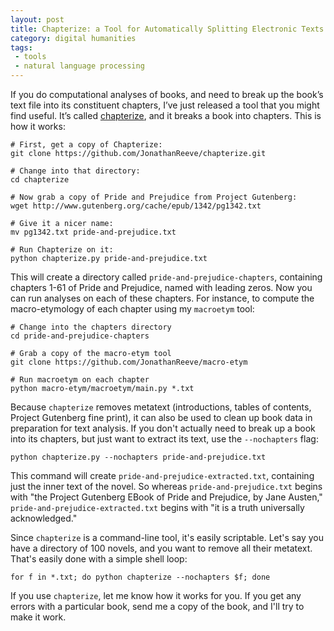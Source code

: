 ```yaml
---
layout: post
title: Chapterize: a Tool for Automatically Splitting Electronic Texts into Chapters
category: digital humanities
tags: 
 - tools
 - natural language processing
---
```


If you do computational analyses of books, and need to break up the book’s text file into its constituent chapters, I’ve just released a tool that you might find useful. It’s called [chapterize](https://github.com/JonathanReeve/chapterize), and it breaks a book into chapters. This is how it works: 

```
# First, get a copy of Chapterize: 
git clone https://github.com/JonathanReeve/chapterize.git

# Change into that directory: 
cd chapterize

# Now grab a copy of Pride and Prejudice from Project Gutenberg: 
wget http://www.gutenberg.org/cache/epub/1342/pg1342.txt

# Give it a nicer name: 
mv pg1342.txt pride-and-prejudice.txt 

# Run Chapterize on it:  
python chapterize.py pride-and-prejudice.txt
```

This will create a directory called `pride-and-prejudice-chapters`, containing chapters 1-61 of Pride and Prejudice, named with leading zeros. Now you can run analyses on each of these chapters. For instance, to compute the macro-etymology of each chapter using my `macroetym` tool:

```
# Change into the chapters directory
cd pride-and-prejudice-chapters

# Grab a copy of the macro-etym tool
git clone https://github.com/JonathanReeve/macro-etym

# Run macroetym on each chapter
python macro-etym/macroetym/main.py *.txt
```

Because `chapterize` removes metatext (introductions, tables of contents, Project Gutenberg fine print), it can also be used to clean up book data in preparation for text analysis. If you don't actually need to break up a book into its chapters, but just want to extract its text, use the `--nochapters` flag: 

```
python chapterize.py --nochapters pride-and-prejudice.txt
```

This command will create `pride-and-prejudice-extracted.txt`, containing just the inner text of the novel. So whereas `pride-and-prejudice.txt` begins with "the Project Gutenberg EBook of Pride and Prejudice, by Jane Austen," `pride-and-prejudice-extracted.txt` begins with "it is a truth universally acknowledged." 

Since `chapterize` is a command-line tool, it's easily scriptable. Let's say you have a directory of 100 novels, and you want to remove all their metatext. That's easily done with a simple shell loop: 

```
for f in *.txt; do python chapterize --nochapters $f; done
```

If you use `chapterize`, let me know how it works for you. If you get any errors with a particular book, send me a copy of the book, and I'll try to make it work. 
